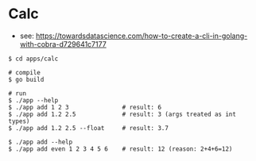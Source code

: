 # Calc

- see: https://towardsdatascience.com/how-to-create-a-cli-in-golang-with-cobra-d729641c7177

```
$ cd apps/calc

# compile 
$ go build

# run
$ ./app --help
$ ./app add 1 2 3               # result: 6
$ ./app add 1.2 2.5             # result: 3 (args treated as int types)
$ ./app add 1.2 2.5 --float     # result: 3.7

$ ./app add --help
$ ./app add even 1 2 3 4 5 6    # result: 12 (reason: 2+4+6=12)

```
